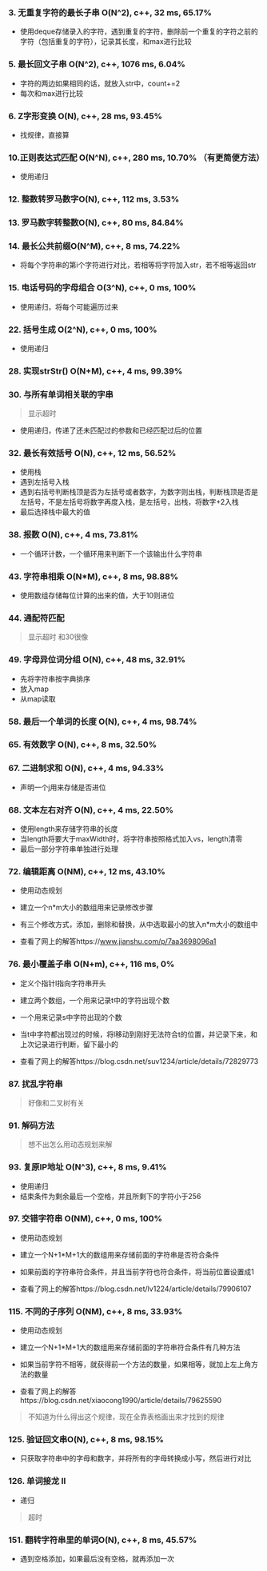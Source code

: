 ### 3. 无重复字符的最长子串 O(N^2), c++, 32 ms, 65.17%
* 使用deque存储录入的字符，遇到重复的字符，删除前一个重复的字符之前的字符（包括重复的字符），记录其长度，和max进行比较
### 5. 最长回文子串 O(N^2), c++, 1076 ms, 6.04%
* 字符的两边如果相同的话，就放入str中，count+=2
* 每次和max进行比较
### 6. Z字形变换 O(N), c++, 28 ms, 93.45%
* 找规律，直接算
### 10.正则表达式匹配 O(N^N), c++, 280 ms, 10.70%  （有更简便方法）
* 使用递归
### 12. 整数转罗马数字O(N), c++, 112 ms, 3.53%
### 13. 罗马数字转整数O(N), c++, 80 ms, 84.84%
### 14. 最长公共前缀O(N^M), c++, 8 ms, 74.22%
* 将每个字符串的第i个字符进行对比，若相等将字符加入str，若不相等返回str
### 15. 电话号码的字母组合 O(3^N), c++, 0 ms, 100%
* 使用递归，将每个可能遍历过来
### 22. 括号生成 O(2^N), c++, 0 ms, 100%
* 使用递归
### 28. 实现strStr() O(N+M), c++, 4 ms, 99.39%
### 30. 与所有单词相关联的字串
> 显示超时
* 使用递归，传递了还未匹配过的参数和已经匹配过后的位置
### 32. 最长有效括号 O(N), c++, 12 ms, 56.52%
* 使用栈
* 遇到左括号入栈
* 遇到右括号判断栈顶是否为左括号或者数字，为数字则出栈，判断栈顶是否是左括号，不是左括号将数字再度入栈，是左括号，出栈，将数字+2入栈
* 最后选择栈中最大的值
### 38. 报数 O(N), c++, 4 ms, 73.81%
* 一个循环计数，一个循环用来判断下一个该输出什么字符串
### 43. 字符串相乘 O(N*M), c++, 8 ms, 98.88%
* 使用数组存储每位计算的出来的值，大于10则进位
### 44. 通配符匹配
> 显示超时
> 和30很像
### 49. 字母异位词分组 O(N), c++, 48 ms, 32.91%
* 先将字符串按字典排序
* 放入map
* 从map读取
### 58. 最后一个单词的长度 O(N), c++, 4 ms, 98.74%
### 65. 有效数字 O(N), c++, 8 ms, 32.50%
### 67. 二进制求和 O(N), c++, 4 ms, 94.33%
* 声明一个j用来存储是否进位
### 68. 文本左右对齐 O(N), c++, 4 ms, 22.50%
* 使用length来存储字符串的长度
* 当length将要大于maxWidth时，将字符串按照格式加入vs，length清零
* 最后一部分字符串单独进行处理
### 72. 编辑距离 O(NM), c++, 12 ms, 43.10%
* 使用动态规划
* 建立一个n*m大小的数组用来记录修改步骤
* 有三个修改方式，添加，删除和替换，从中选取最小的放入n*m大小的数组中

* 查看了网上的解答https://www.jianshu.com/p/7aa3698096a1
### 76. 最小覆盖子串 O(N+m), c++, 116 ms, 0%
* 定义个指针l指向字符串开头
* 建立两个数组，一个用来记录t中的字符出现个数
* 一个用来记录s中字符出现的个数
* 当t中字符都出现过的时候，将l移动到刚好无法符合t的位置，并记录下来，和上次记录进行判断，留下最小的

* 查看了网上的解答https://blog.csdn.net/suv1234/article/details/72829773
### 87. 扰乱字符串
> 好像和二叉树有关
### 91. 解码方法
> 想不出怎么用动态规划来解
### 93. 复原IP地址 O(N^3), c++, 8 ms, 9.41%
* 使用递归
* 结束条件为剩余最后一个空格，并且所剩下的字符小于256
### 97. 交错字符串 O(NM), c++, 0 ms, 100%
* 使用动态规划
* 建立一个N+1*M+1大的数组用来存储前面的字符串是否符合条件
* 如果前面的字符串符合条件，并且当前字符也符合条件，将当前位置设置成1

* 查看了网上的解答https://blog.csdn.net/lv1224/article/details/79906107
### 115. 不同的子序列 O(NM), c++, 8 ms, 33.93%
* 使用动态规划
* 建立一个N+1*M+1大的数组用来存储前面的字符串符合条件有几种方法
* 如果当前字符不相等，就获得前一个方法的数量，如果相等，就加上左上角方法的数量

* 查看了网上的解答https://blog.csdn.net/xiaocong1990/article/details/79625590
> 不知道为什么得出这个规律，现在全靠表格画出来才找到的规律
### 125. 验证回文串O(N), c++, 8 ms, 98.15%
* 只获取字符串中的字母和数字，并将所有的字母转换成小写，然后进行对比
### 126. 单词接龙 II
* 递归
> 超时
### 151. 翻转字符串里的单词O(N), c++, 8 ms, 45.57%
* 遇到空格添加，如果最后没有空格，就再添加一次
